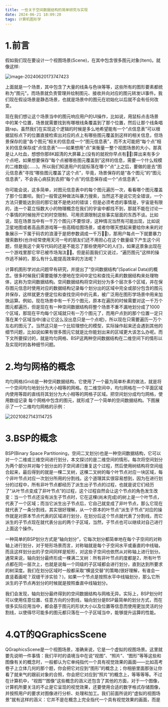 ```yaml
---
title: 一些关于空间数据结构的简单研究与实现
date: 2024-06-21 18:09:20
tags: 计算机图形学
---
```


<meta name="referrer" content="no-referrer"/>

# 1.前言

假如我们现在要设计一个视图场景(Scene)，在其中包含很多图元对象(Item)。就像这样:

![image-20240620173747423](https://img-blog.csdnimg.cn/direct/1fd6841c111a4978a1999dfdb0e43834.png)

<!-- more -->

上面就是一个场景，其中包含了大量的线条与色块等等，这些所有的图形要素都统称为"图元"。而场景就负责管理并绘制图元、接收并向对应的图元转发UI事件。我们现在假设场景是静态场景，也就是场景中的图元在初始化以后就不会有任何改变。

现在我们想让这个场景当中的图元响应用户的UI操作，比如说，用鼠标点击场景中的某个位置，场景就需要找到有哪根线条覆盖到了那个位置，然后让那个线条唱跳rap。虽然我们在实现这个逻辑的时候是多么地希望能有一个“点信息表”可以根据鼠标点下的位置直接检索出对应的点上有哪些图元覆盖到这样的相关信息，但场景保存的是“各个图元”相关的信息成一个“图元信息表”，而不太可能把“每个点”相关的信息保存成“点信息表”——如果想用“点”来衡量一整个视图场景的大小，那真是让人吐血，想想你那8K超清的大屏幕上(没有的就祝你早点有&#x1F436;&#x1F436;)算出来有多少个点吧，如果想要保存“每个点被哪些图元覆盖到”这样的信息，需要一个什么规模的二维数组(......)。所以我们知道用户的鼠标落在哪个“点”上之后，要做的是去“图元信息表”寻找“哪些图元覆盖了这个点”，毕竟，场景保存的是“各个图元”的“图元信息表”，不会丧心病狂到去把“每个点”的信息保存成一个“点信息表”。

你可能会说，这多简单，对图元信息表中的每个图元遍历一次，看看哪个图元覆盖了那个位置呗。我们一般管这种做法叫暴力搜索，当然这不是说它完全错误，一个方法只要能达到目的那它就不是绝对的错误；但是必须考虑的事情是，宇宙是有限的，连一个葛立恒数大小的物理概念在我们的宇宙中都找不到，那就不能在讨论一个事情的时候抛开它的时空限制、可用资源限制这些事实层面的东西不谈。比如说，现在场景当中有一千万个图元(不要惊讶，这种情况当然有可能出现，比如说卫星地图或者高品质游戏等一些高精绘图场景，或者你哪天想起来要给你未来的对象展示一下属于码农的浪漫于是把参数调成一千万&#x1F436;&#x1F436;)，那用户每点一下就要暴力搜索数秒(也许经常使用天河一号的朋友们还不用担心在这个数量级下产生这个问题，但是我这个臭写代码的还是不能忘了那些使用PC的人们)，如果这景象出现在一个游戏里那它早已被市场淘汰&#x1F436;&#x1F436;。但是前面我们又说过，“遍历图元”这样的操作逃不掉的，那么有什么能提高效率的方法呢？

计算机图形学对此问题早有研究，并提出了“空间数据结构”(Spatical Data)的概念。很多时候我们需要能够方便地在空间中定位和查找元素的数据结构来处理物体，这称为空间数据结构。空间数据结构将空间划分为多个层次多个区域，并在保存图元信息时使用对应的数据结构记录每个划分出的区域中完全或部分包含的图元并保存，这样就更方便定位和查找空间中的元素，被广泛用在图形学场景中用来加快运算。例如，现在场景中有一千万个图元，原本在遍历的时候需要对这一千万个图元都遍历，但是现在有一种空间数据结构将整个场景不重不漏地划分成了1000个区域，那现在平均每个区域就只有一万个图元了，而用户点到的那个位置一定只落在某个区域当中(谁让它这么没出息只是一个点呢)，所以现在只需要遍历一万个左右的图元了。当然这只是一个比较理想化的模型，实际操作起来还会遇到其他的细节问题，比如说如果有很多图元它就是比你能划出来的区域更大该怎么办呢。而下文所要探讨的，就是均匀网格、BSP这两种空间数据结构在二维空间下的情形以及实现时的各种细节问题。

# 2.均匀网格的概念

均匀网格(Grid)是一种空间数据结构，它使用了一个最为简单朴素的做法，就是将一个空间均匀地划分为大小相等的网格。在二维空间中，均匀网格在一个平面区域内使用等距的直线将其划分为大小相等的网格子区域。把空间划分成均匀网格，使用数组记录 每个网格中包含的图元，就形成了一个简单的空间数据结构。下图展示了一个二维均匀网格的示例：

![20210827143114725](https://img-blog.csdnimg.cn/direct/c27bd5c0319a42ba8ca203af8949c7ff.png)

# 3.BSP的概念

BSP(Binary Space Partitioning，空间二叉划分)也是一种空间数据结构，它可以对一个二维或三维空间进行划分，本文探讨的是二维空间的情形。每次将空间划分为两个部分并对每个划分出的子空间递归重复这个过程，然后使用树结构将空间组合起来，最后得到的就是一棵二叉树，这棵二叉树的每个叶节点对应一块区域，每个非叶节点对应一次划分所用的分割线。这个道理其实很容易想到，因为在进行划分的过程中，所有非叶节点都经历了派生出子节点的过程，也就是说它们经历了“从叶节点变成了非叶节点”的过程，这个过程自然会让这个节点的角色发生改变：当一个节点还没有派生子节点时，它在这棵(尚未完成)的树上是一个叶节点，代表了一个区域；而当它派生出子节点后，它自己就变成了非叶节点，那么它现在就代表了一条分割线，其实很好理解，从一个原本的叶节点“派生子节点”对应的操作就是对原本节点代表的区域进行划分，在划分后这个节点就代表了分割线，而它派生的子节点现在就代表分出的两个子区域，当然，子节点也可以继续对自己进行上面这个操作。

一种简单的BSP划分方式是“轴向划分”，它每次划分都简单地在每个子空间的对称轴上进行划分，对于矩形场景而言，对称轴就是每个子空间水平或垂直的中线轴，而且这样划分出的子空间同样是矩形，对这些子空间也依然从对称轴上进行划分。通常来说，轴向划分最终形成一棵满二叉树：所有非叶节点的度都是2，所有叶节点都在同一层次上，也就是说每一个同级的子区域都会进行划分，直到达到所要求的树深度。我们在划分区域时一般都采取“横竖交替”的策略(很好理解，有谁会一直竖着画呢？双缝干涉实验？)，如果一个节点是按照水平中线轴划分，那么它所派生的子节点再划分的时候就是按照垂直中线轴划分。

我们会发现，轴向划分最终得到的空间数据结构与网格无异。实际上，BSP划分时可以使用任意位置、任意方向的分割线，轴向划分是BSP最简单的划分方式，而在很多实际应用当中，都会基于图元的形状大小以及位置等信息而使用更加灵活的分割线，以使得尽可能多的图元都只落在一个子区域当中，能够提升运算的性能。

# 4.QT的QGraphicsScene

QGraphicsScene是一个视图场景，准确来说，它是一个虚拟的视图场景。这里就要先说明一件事情：我们平时的语境当中在说“视图”、“照片”、“图形”等等这些和图像有关的概念时，一般都认为它单纯指代一个具有视觉效果的画面——比如高考卷子上立体几何的那个题，你会把它对应到“图形”的概念上；你相册里面那张让你看了就来气的跟前对象的合照，你会把它对应到“照片”的概念上，等等等等。不过在计算机中，“视图”“图像”这些概念的涵义还包含了其他的方面，对于一个图像，计算机所要关注的不止是它呈现的视觉效果，还要使用合适的数字格式存储图像，并按照用户的要求对图像进行分析、处理和加工。我们前面所说的“虚拟的视图场景”就有这样的涵义：它并不是在概念上完全指代一个具有视觉效果的画面，而是
